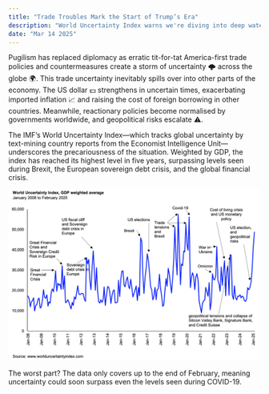 ```yaml
---
title: "Trade Troubles Mark the Start of Trump’s Era"
description: "World Uncertainty Index warns we're diving into deep waters"
date: "Mar 14 2025"
---
```


Pugilism has replaced diplomacy as erratic tit-for-tat America-first trade policies and countermeasures create a storm of uncertainty 🌩️ across the globe 🌍. This trade uncertainty inevitably spills over into other parts of the economy. The US dollar 💵 strengthens in uncertain times, exacerbating imported inflation 📈 and raising the cost of foreign borrowing in other countries. Meanwhile, reactionary policies become normalised by governments worldwide, and geopolitical risks escalate ⚠️.

The IMF’s World Uncertainty Index—which tracks global uncertainty by text-mining country reports from the Economist Intelligence Unit—underscores the precariousness of the situation. Weighted by GDP, the index has reached its highest level in five years, surpassing levels seen during Brexit, the European sovereign debt crisis, and the global financial crisis.

![graph](./uncertainty_index_feb25.png)

The worst part? The data only covers up to the end of February, meaning uncertainty could soon surpass even the levels seen during COVID-19.